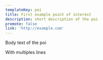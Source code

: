 ```yaml
---
templateKey: poi
title: First example point of interest
description: short description of the poi
promote: false
link: 'http://example.com'
---
```

Body text  of the poi

With multiples lines
